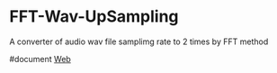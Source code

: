 # FFT-Wav-UpSampling
A converter of audio wav file samplimg rate to 2 times by FFT method

#document
[Web](http://www.geocities.jp/onsei2007/fft-oversampling.html)
